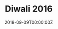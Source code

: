 ---
# Diwali 2016
linktitle: Diwali 2016
weight: 10

# Page metadata.
title: Diwali 2016
date: "2018-09-09T00:00:00Z"
lastmod: "2018-09-09T00:00:00Z"
draft: false  # Is this a draft? true/false
toc: false  # Show table of contents? true/false
type: docs  # Do not modify.
editable: false

menu:
  diwali:
    name: 2016
    weight: 12
---